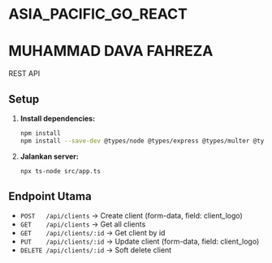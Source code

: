 # ASIA_PACIFIC_GO_REACT
# MUHAMMAD DAVA FAHREZA 

REST API 

## Setup

1. **Install dependencies:**
   ```sh
   npm install
   npm install --save-dev @types/node @types/express @types/multer @types/uuid
   ```
2. **Jalankan server:**
   ```sh
   npx ts-node src/app.ts
   ```

## Endpoint Utama

- `POST   /api/clients`      → Create client (form-data, field: client_logo)
- `GET    /api/clients`      → Get all clients
- `GET    /api/clients/:id`  → Get client by id
- `PUT    /api/clients/:id`  → Update client (form-data, field: client_logo)
- `DELETE /api/clients/:id`  → Soft delete client

